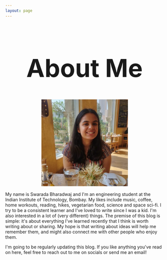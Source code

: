 ```yaml
---
layout: page
---
```

<center> <h1 style="font-size:78px">About Me</h1> </center>

<p align="center">
  <img width="275" height="275" src="/assets/img/IMG-1834.png">
</p>

My name is Swarada Bharadwaj and I'm an engineering student at the Indian Institute of Technology, Bombay. My likes include music, coffee, home workouts, reading, hikes, vegetarian food, science and space sci-fi. I try to be a consistent learner and I've loved to write since I was a kid. I'm also interested in a lot of (very different) things. The premise of this blog is simple: it's about everything I've learned recently that I think is worth writing about or sharing. My hope is that writing about ideas will help me remember them, and might also connect me with other people who enjoy them.

I'm going to be regularly updating this blog. If you like anything you've read on here, feel free to reach out to me on socials or send me an email!
